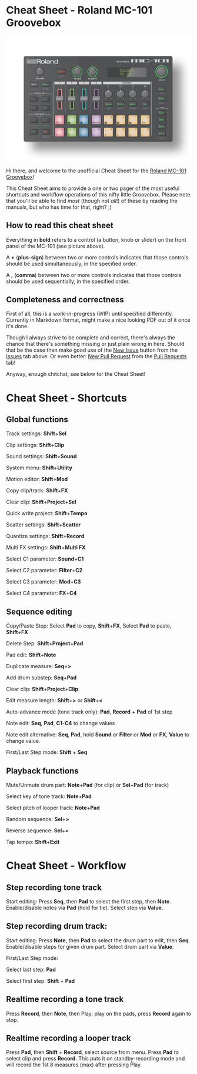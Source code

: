# Cheat Sheet - Roland MC-101 Groovebox

![Roland MC-101 Diagram](mc-101.PNG)

Hi there, and welcome to the unofficial Cheat Sheet for the [Roland MC-101 Groovebox](https://www.roland.com/global/products/mc-101/)! 

This Cheat Sheet aims to provide a one or two pager of the most useful shortcuts and workflow operations of this nifty little Groovebox. Please note that you'll be able to find *most* (though not *all*!) of these by reading the manuals, but who has time for that, right? ;)

## How to read this cheat sheet

Everything in **bold** refers to a control (a button, knob or slider) on the front panel of the MC-101 (see picture above). 

A **+** (**plus-sign**) between two or more controls indicates that those controls should be used simultaneously, in the specified order. 

A **,** (**comma**) between two or more controls indicates that those controls should be used sequentially, in the specified order.

## Completeness and correctness
First of all, this is a work-in-progress (WIP) until specified differently. Currently in Markdown format, might make a nice looking PDF out of it once it's done.

Though I always strive to be complete and correct, there's always the chance that there's something missing or just plain wrong in here. Should that be the case then make good use of the [New Issue](https://github.com/NLxAROSA/mc101cheatsheet/issues/new/choose) button from the [Issues](https://github.com/NLxAROSA/mc101cheatsheet/issues) tab above. Or even better: [New Pull Request](https://github.com/NLxAROSA/mc101cheatsheet/compare) from the [Pull Requests](https://github.com/NLxAROSA/mc101cheatsheet/pulls) tab! 

Anyway, enough chitchat, see below for the Cheat Sheet!


# Cheat Sheet - Shortcuts

## Global functions

Track settings: **Shift**+**Sel**

Clip settings: **Shift**+**Clip**

Sound settings: **Shift**+**Sound**

System menu: **Shift**+**Utility**

Motion editor: **Shift**+**Mod**

Copy clip/track: **Shift**+**FX**

Clear clip: **Shift**+**Project**+**Sel**

Quick write project: **Shift**+**Tempo**


Scatter settings: **Shift**+**Scatter**

Quantize settings: **Shift**+**Record**

Multi FX settings: **Shift**+**Multi FX**


Select C1 parameter: **Sound**+**C1**

Select C2 parameter: **Filter**+**C2**

Select C3 parameter: **Mod**+**C3**

Select C4 parameter: **FX**+**C4**


## Sequence editing

Copy/Paste Step: Select **Pad** to copy, **Shift**+**FX**, Select **Pad** to paste, **Shift**+**FX**

Delete Step: **Shift**+**Project**+**Pad**

Pad edit: **Shift**+**Note**

Duplicate measure: **Seq**+**>**

Add drum substep: **Seq**+**Pad**

Clear clip: **Shift**+**Project**+**Clip**

Edit measure length: **Shift**+**>** or **Shift**+**<**

Auto-advance mode (tone track only): **Pad**, **Record** + **Pad** of 1st step

Note edit: **Seq**, **Pad**, **C1**-**C4** to change values

Note edit alternative: **Seq**, **Pad**, hold **Sound** or **Filter** or **Mod** or **FX**, **Value** to change value.

First/Last Step mode: **Shift** + **Seq**


## Playback functions


Mute/Unmute drum part: **Note**+**Pad** (for clip) or **Sel**+**Pad** (for track)

Select key of tone track: **Note**+**Pad**

Select pitch of looper track: **Note**+**Pad**

Random sequence: **Sel**+**>**

Reverse sequence: **Sel**+**<**

Tap tempo: **Shift**+**Exit**



# Cheat Sheet - Workflow


## Step recording tone track


Start editing: Press **Seq**, then **Pad** to select the first step, then **Note**. Enable/disable notes via **Pad** (hold for tie). Select step via **Value**.


## Step recording drum track:


Start editing: Press **Note**, then **Pad** to select the drum part to edit, then **Seq**. Enable/disable steps for given drum part. Select drum part via **Value**.


First/Last Step mode:


Select last step: **Pad**

Select first step: **Shift** + **Pad**


## Realtime recording a tone track


Press **Record**, then **Note**, then Play; play on the pads, press **Record** again to stop.


## Realtime recording a looper track


Press **Pad**, then **Shift** + **Record**, select source from menu. Press **Pad** to select clip and press **Record**. This puts it on standby-recording mode and will record the 1st 8 measures (max) after pressing Play.


